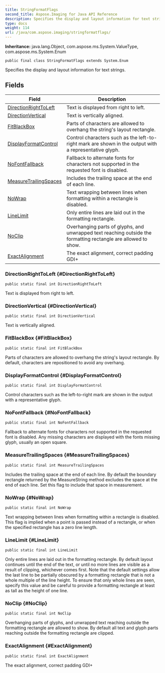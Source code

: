 ```yaml
---
title: StringFormatFlags
second_title: Aspose.Imaging for Java API Reference
description: Specifies the display and layout information for text strings.
type: docs
weight: 114
url: /java/com.aspose.imaging/stringformatflags/
---
```

**Inheritance:**
java.lang.Object, com.aspose.ms.System.ValueType, com.aspose.ms.System.Enum
```
public final class StringFormatFlags extends System.Enum
```

Specifies the display and layout information for text strings.
## Fields

| Field | Description |
| --- | --- |
| [DirectionRightToLeft](#DirectionRightToLeft) | Text is displayed from right to left. |
| [DirectionVertical](#DirectionVertical) | Text is vertically aligned. |
| [FitBlackBox](#FitBlackBox) | Parts of characters are allowed to overhang the string's layout rectangle. |
| [DisplayFormatControl](#DisplayFormatControl) | Control characters such as the left-to-right mark are shown in the output with a representative glyph. |
| [NoFontFallback](#NoFontFallback) | Fallback to alternate fonts for characters not supported in the requested font is disabled. |
| [MeasureTrailingSpaces](#MeasureTrailingSpaces) | Includes the trailing space at the end of each line. |
| [NoWrap](#NoWrap) | Text wrapping between lines when formatting within a rectangle is disabled. |
| [LineLimit](#LineLimit) | Only entire lines are laid out in the formatting rectangle. |
| [NoClip](#NoClip) | Overhanging parts of glyphs, and unwrapped text reaching outside the formatting rectangle are allowed to show. |
| [ExactAlignment](#ExactAlignment) | The exact alignment, correct padding GDI+ |
### DirectionRightToLeft {#DirectionRightToLeft}
```
public static final int DirectionRightToLeft
```


Text is displayed from right to left.

### DirectionVertical {#DirectionVertical}
```
public static final int DirectionVertical
```


Text is vertically aligned.

### FitBlackBox {#FitBlackBox}
```
public static final int FitBlackBox
```


Parts of characters are allowed to overhang the string's layout rectangle. By default, characters are repositioned to avoid any overhang.

### DisplayFormatControl {#DisplayFormatControl}
```
public static final int DisplayFormatControl
```


Control characters such as the left-to-right mark are shown in the output with a representative glyph.

### NoFontFallback {#NoFontFallback}
```
public static final int NoFontFallback
```


Fallback to alternate fonts for characters not supported in the requested font is disabled. Any missing characters are displayed with the fonts missing glyph, usually an open square.

### MeasureTrailingSpaces {#MeasureTrailingSpaces}
```
public static final int MeasureTrailingSpaces
```


Includes the trailing space at the end of each line. By default the boundary rectangle returned by the MeasureString method excludes the space at the end of each line. Set this flag to include that space in measurement.

### NoWrap {#NoWrap}
```
public static final int NoWrap
```


Text wrapping between lines when formatting within a rectangle is disabled. This flag is implied when a point is passed instead of a rectangle, or when the specified rectangle has a zero line length.

### LineLimit {#LineLimit}
```
public static final int LineLimit
```


Only entire lines are laid out in the formatting rectangle. By default layout continues until the end of the text, or until no more lines are visible as a result of clipping, whichever comes first. Note that the default settings allow the last line to be partially obscured by a formatting rectangle that is not a whole multiple of the line height. To ensure that only whole lines are seen, specify this value and be careful to provide a formatting rectangle at least as tall as the height of one line.

### NoClip {#NoClip}
```
public static final int NoClip
```


Overhanging parts of glyphs, and unwrapped text reaching outside the formatting rectangle are allowed to show. By default all text and glyph parts reaching outside the formatting rectangle are clipped.

### ExactAlignment {#ExactAlignment}
```
public static final int ExactAlignment
```


The exact alignment, correct padding GDI+


